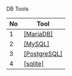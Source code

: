 DB Tools

No|Tool
---|---
1|[[MariaDB]](https://github.com/phucbone/vault/blob/master/database/MariaDB/MariaDB.md)
2|[[MySQL]](https://github.com/phucbone/vault/blob/master/database/MySQL/MySQL.md)
3|[[PostgreSQL]](https://github.com/phucbone/vault/blob/master/database/PostgresSQL/PostgresSQL.md)
4|[[sqlite]](https://github.com/phucbone/vault/blob/master/database/sqlite.md)

